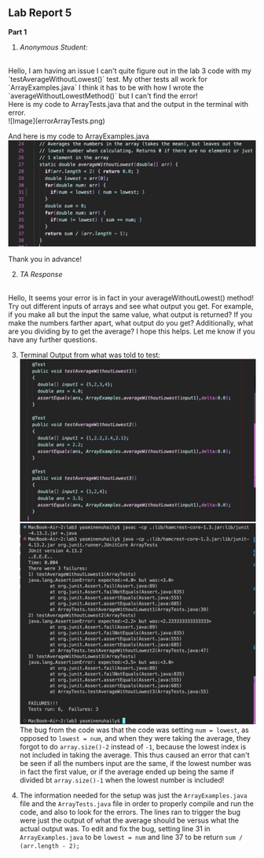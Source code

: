 ## Lab Report 5 <br>

**Part 1** <br>
1. *Anonymous Student:*
<br>
Hello, I am having an issue I can't quite figure out in the lab 3 code with my `testAverageWithoutLowest()` test. My other tests all work for `ArrayExamples.java` I think it has to be with how I wrote the `averageWithoutLowestMethod()` but I can't find the error!
<br>
Here is my code to ArrayTests.java that and the output in the terminal with error. <br>
![Image](errorArrayTests.png) <br>

And here is my code to ArrayExamples.java
![Image](arrayExamplesError.png) <br>

Thank you in advance! <br>

2. *TA Response*
<br>
Hello, It seems your error is in fact in your averageWithoutLowest() method! Try out different inputs of arrays and see what output you get. For example, if you make all but the input the same value, what output is returned? If you make the numbers farther apart, what output do you get? Additionally, what are you dividing by to get the average? I hope this helps. Let me know if you have any further questions.

3. Terminal Output from what was told to test: <br>
![Image](codeOutput.png) <br>
![Image](terminalOutput.png) <br>
The bug from the code was that the code was setting `num = lowest`, as opposed to `lowest = num`, and when they were taking the average, they forgot to do `array.size()-2` instead of `-1`, because the lowest index is not included in taking the average. This thus caused an error that can't be seen if all the numbers input are the same, if the lowest number was in fact the first value, or if the average ended up being the same if divided bt `array.size()-1` when the lowest number is included!

4. The information needed for the setup was just the `ArrayExamples.java` file and the `ArrayTests.java` file in order to properly compile and run the code, and also to look for the errors. The lines ran to trigger the bug were just the output of what the average should be versus what the actual output was. To edit and fix the bug, setting line 31 in `ArrayExamples.java` to be `lowest = num` and line 37 to be return `sum / (arr.length - 2);`
